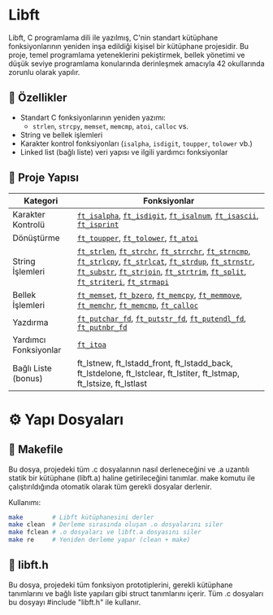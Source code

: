 # Libft

Libft, C programlama dili ile yazılmış, C'nin standart kütüphane fonksiyonlarının yeniden inşa edildiği kişisel bir kütüphane projesidir. Bu proje, temel programlama yeteneklerini pekiştirmek, bellek yönetimi ve düşük seviye programlama konularında derinleşmek amacıyla 42 okullarında zorunlu olarak yapılır.

## 🚀 Özellikler

- Standart C fonksiyonlarının yeniden yazımı:
  - `strlen`, `strcpy`, `memset`, `memcmp`, `atoi`, `calloc` vs.
- String ve bellek işlemleri
- Karakter kontrol fonksiyonları (`isalpha`, `isdigit`, `toupper`, `tolower` vb.)
- Linked list (bağlı liste) veri yapısı ve ilgili yardımcı fonksiyonlar

## 📁 Proje Yapısı

Kategori | Fonksiyonlar
---------|--------------
Karakter Kontrolü | [`ft_isalpha`](https://github.com/rumeysaispay/Libft/blob/main/ft_isalpha.c), [`ft_isdigit`](https://github.com/rumeysaispay/Libft/blob/main/ft_isdigit.c), [`ft_isalnum`](https://github.com/rumeysaispay/Libft/blob/main/ft_isalnum.c), [`ft_isascii`](https://github.com/rumeysaispay/Libft/blob/main/ft_isascii.c), [`ft_isprint`](https://github.com/rumeysaispay/Libft/blob/main/ft_isprint.c)
Dönüştürme        | [`ft_toupper`](https://github.com/rumeysaispay/Libft/blob/main/ft_toupper.c), [`ft_tolower`](https://github.com/rumeysaispay/Libft/blob/main/ft_tolower.c), [`ft_atoi`](https://github.com/rumeysaispay/Libft/blob/main/ft_atoi.c)
String İşlemleri | [`ft_strlen`](https://github.com/rumeysaispay/Libft/blob/main/ft_strlen.c), [`ft_strchr`](https://github.com/rumeysaispay/Libft/blob/main/ft_strchr.c), [`ft_strrchr`](https://github.com/rumeysaispay/Libft/blob/main/ft_strrchr.c), [`ft_strncmp`](https://github.com/rumeysaispay/Libft/blob/main/ft_strncmp.c), [`ft_strlcpy`](https://github.com/rumeysaispay/Libft/blob/main/ft_strlcpy.c), [`ft_strlcat`](https://github.com/rumeysaispay/Libft/blob/main/ft_strlcat.c), [`ft_strdup`](https://github.com/rumeysaispay/Libft/blob/main/ft_strdup.c), [`ft_strnstr`](https://github.com/rumeysaispay/Libft/blob/main/ft_strnstr.c), [`ft_substr`](https://github.com/rumeysaispay/Libft/blob/main/ft_substr.c), [`ft_strjoin`](https://github.com/rumeysaispay/Libft/blob/main/ft_strjoin.c), [`ft_strtrim`](https://github.com/rumeysaispay/Libft/blob/main/ft_strtrim.c), [`ft_split`](https://github.com/rumeysaispay/Libft/blob/main/ft_split.c), [`ft_striteri`](https://github.com/rumeysaispay/Libft/blob/main/ft_striteri.c), [`ft_strmapi`](https://github.com/rumeysaispay/Libft/blob/main/ft_strmapi.c)
Bellek İşlemleri | [`ft_memset`](https://github.com/rumeysaispay/Libft/blob/main/ft_memset.c), [`ft_bzero`](https://github.com/rumeysaispay/Libft/blob/main/ft_bzero.c), [`ft_memcpy`](https://github.com/rumeysaispay/Libft/blob/main/ft_memcpy.c), [`ft_memmove`](https://github.com/rumeysaispay/Libft/blob/main/ft_memmove.c), [`ft_memchr`](https://github.com/rumeysaispay/Libft/blob/main/ft_memchr.c), [`ft_memcmp`](https://github.com/rumeysaispay/Libft/blob/main/ft_memcmp.c), [`ft_calloc`](https://github.com/rumeysaispay/Libft/blob/main/ft_calloc.c)
Yazdırma | [`ft_putchar_fd`](https://github.com/rumeysaispay/Libft/blob/main/ft_putchar_fd.c), [`ft_putstr_fd`](https://github.com/rumeysaispay/Libft/blob/main/ft_putstr_fd.c), [`ft_putendl_fd`](https://github.com/rumeysaispay/Libft/blob/main/ft_putendl_fd.c), [`ft_putnbr_fd`](https://github.com/rumeysaispay/Libft/blob/main/ft_putnbr_fd.c)
Yardımcı Fonksiyonlar | [`ft_itoa`](https://github.com/rumeysaispay/Libft/blob/main/ft_itoa.c)
Bağlı Liste (bonus) | ft_lstnew, ft_lstadd_front, ft_lstadd_back, ft_lstdelone, ft_lstclear, ft_lstiter, ft_lstmap, ft_lstsize, ft_lstlast

# ⚙️ Yapı Dosyaları
## 📄 Makefile
Bu dosya, projedeki tüm .c dosyalarının nasıl derleneceğini ve .a uzantılı statik bir kütüphane (libft.a) haline getirileceğini tanımlar.
make komutu ile çalıştırıldığında otomatik olarak tüm gerekli dosyalar derlenir.

Kullanımı:
```bash
make        # Libft kütüphanesini derler
make clean  # Derleme sırasında oluşan .o dosyalarını siler
make fclean # .o dosyaları ve libft.a dosyasını siler
make re     # Yeniden derleme yapar (clean + make)
```
## 📄 libft.h
Bu dosya, projedeki tüm fonksiyon prototiplerini, gerekli kütüphane tanımlarını ve bağlı liste yapıları gibi struct tanımlarını içerir.
Tüm .c dosyaları bu dosyayı #include "libft.h" ile kullanır.

